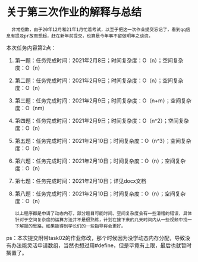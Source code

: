 # 关于第三次作业的解释与总结
      非常抱歉，由于20年12月和21年1月忙着考试，以至于把这一次作业提交忘记了，看到qq信息有提及pr故而想起，赶在新年前提交，也算是今年事不留做明年之谈资。

本次任务内容第2点：
1. 第一题：任务完成时间：2021年2月8日；时间复杂度：O（n）；空间复杂度：O（n）
2. 第二题：任务完成时间：2021年2月9日；时间复杂度：O（n）；空间复杂度：O（n）
3. 第三题：任务完成时间：2021年2月9日；时间复杂度：O（n+m）；空间复杂度：O（nm）
4. 第四题：任务完成时间：2021年2月9日；时间复杂度：O（n^2）；空间复杂度：O（n）
5. 第五题：任务完成时间：2021年2月10日；时间复杂度：O（n^3）；空间复杂度：O（n）
6. 第六题：任务完成时间：2021年2月10日；时间复杂度：O（n）；空间复杂度：O（n）
7. 第七题：任务完成时间：2021年2月10日；详见docx文档
8. 第八题：任务完成时间：2021年2月10日；时间复杂度：O（n）；空间复杂度：O（n）

       以上程序都是申请了动态内存，部分题目可能时间、空间复杂度会有一些滑稽的错误，具体针对于空间复杂度的运算方法并不是很熟练，计划在接下来的几天时间内从一些视频中找一下解题的思路，如果能得到学长们的一些指导将会更好。

ps：本次提交附带task02的作业修改，那个时候因为没学动态内存分配，导致没有办法能灵活申请数组，当然也想过用#define，但是毕竟有上限，最后也就暂时搁置了。



